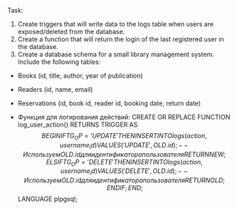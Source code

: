 Task:

1. Create triggers that will write data to the logs table when users are exposed/deleted from the database.
2. Create a function that will return the login of the last registered user in the database.
3. Create a database schema for a small library management system. Include the following tables:

 - Books (id, title, author, year of publication)

 - Readers (id, name, email)

 - Reservations (id, book id, reader id, booking date, return date)

 - Функция для логирования действий:
CREATE OR REPLACE FUNCTION log_user_action() 
RETURNS TRIGGER AS $$
BEGIN
    IF TG_OP = 'UPDATE' THEN
        INSERT INTO logs (action, username_id) 
        VALUES ('UPDATE', OLD.id);  -- Используем OLD.id для идентификатора пользователя
        RETURN NEW;
    ELSIF TG_OP = 'DELETE' THEN
        INSERT INTO logs (action, username_id) 
        VALUES ('DELETE', OLD.id);  -- Используем OLD.id для идентификатора пользователя
        RETURN OLD;
    END IF;
END;
$$ LANGUAGE plpgsql;
